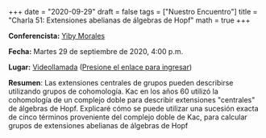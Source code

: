 +++
date      = "2020-09-29"
draft     = false
tags      = ["Nuestro Encuentro"]
title     = "Charla 51: Extensiones abelianas de álgebras de Hopf"
math      = true
+++

**Conferencista:** [Yiby Morales](https://www.researchgate.net/profile/Yiby_Morales)

**Fecha:** Martes 29 de septiembre de 2020, 4:00 p.m.

**Lugar:** [Videollamada](https://meet.google.com/izy-pzig-pbf)  ([Presione el enlace para ingresar](https://meet.google.com/izy-pzig-pbf))

**Resumen**: Las extensiones centrales de grupos pueden describirse utilizando grupos de cohomología. Kac en los años 60 utilizó la cohomología de un complejo doble para describir extensiones "centrales" de álgebras de Hopf. Explicaré cómo se puede utilizar una sucesión exacta de cinco términos proveniente del complejo doble de Kac, para calcular grupos de extensiones abelianas de álgebras de Hopf


